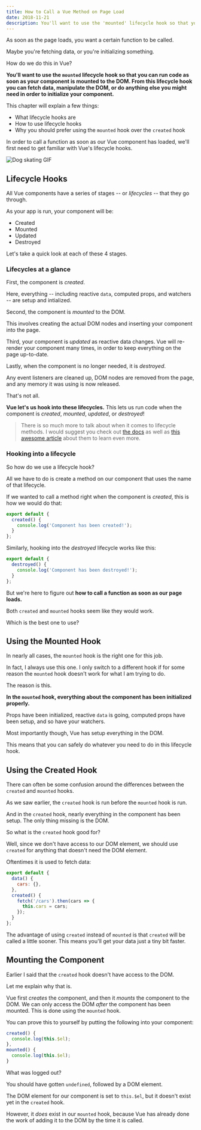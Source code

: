 ```yaml
---
title: How to Call a Vue Method on Page Load
date: 2018-11-21
description: You'll want to use the 'mounted' lifecycle hook so that you can run code as soon as your component is mounted to the DOM. From this lifecycle hook you can fetch data, manipulate the DOM, or do anything else you might need in order to initialize your component.
---
```


As soon as the page loads, you want a certain function to be called.

Maybe you're fetching data, or you're initializing something.

How do we do this in Vue?

**You'll want to use the `mounted` lifecycle hook so that you can run code as soon as your component is mounted to the DOM. From this lifecycle hook you can fetch data, manipulate the DOM, or do anything else you might need in order to initialize your component.**

This chapter will explain a few things:
- What lifecycle hooks are
- How to use lifecycle hooks
- Why you should prefer using the `mounted` hook over the `created` hook

In order to call a function as soon as our Vue component has loaded, we'll first need to get familiar with Vue's lifecycle hooks.

![Dog skating GIF](https://media.giphy.com/media/eeUJaTwsHh3tswkaYm/giphy.gif)

<h2 class="new-page">Lifecycle Hooks</h2>

All Vue components have a series of stages -- or _lifecycles_ -- that they go through.

As your app is run, your component will be:
- Created
- Mounted
- Updated
- Destroyed

Let's take a quick look at each of these 4 stages.

### Lifecycles at a glance
First, the component is _created_.

Here, everything -- including reactive `data`, computed props, and watchers -- are setup and intialized.

Second, the component is _mounted_ to the DOM.

This involves creating the actual DOM nodes and inserting your component into the page.

Third, your component is _updated_ as reactive data changes. Vue will re-render your component many times, in order to keep everything on the page up-to-date.

Lastly, when the component is no longer needed, it is _destroyed_.

Any event listeners are cleaned up, DOM nodes are removed from the page, and any memory it was using is now released.

That's not all.

**Vue let's us hook into these lifecycles.** This lets us run code when the component is _created_, _mounted_, _updated_, or _destroyed_!

> There is so much more to talk about when it comes to lifecycle methods. I would suggest you check out [the docs](https://vuejs.org/v2/guide/instance.html#Instance-Lifecycle-Hooks) as well as [this awesome article](https://alligator.io/vuejs/component-lifecycle/) about them to learn even more.

### Hooking into a lifecycle
So how do we use a lifecycle hook?

All we have to do is create a method on our component that uses the name of that lifecycle.

If we wanted to call a method right when the component is _created_, this is how we would do that:
```js
export default {
  created() {
    console.log('Component has been created!');
  }
};
```

Similarly, hooking into the _destroyed_ lifecycle works like this:
```js
export default {
  destroyed() {
    console.log('Component has been destroyed!');
  }
};
```

But we're here to figure out **how to call a function as soon as our page loads.**

Both `created` and `mounted` hooks seem like they would work.

Which is the best one to use?

## Using the Mounted Hook
In nearly all cases, the `mounted` hook is the right one for this job.

In fact, I always use this one. I only switch to a different hook if for some reason the `mounted` hook doesn't work for what I am trying to do.

The reason is this.

**In the `mounted` hook, everything about the component has been initialized properly.**

Props have been initialized, reactive `data` is going, computed props have been setup, and so have your watchers.

Most importantly though, Vue has setup everything in the DOM.

This means that you can safely do whatever you need to do in this lifecycle hook.

## Using the Created Hook
There can often be some confusion around the differences between the `created` and `mounted` hooks.

As we saw earlier, the `created` hook is run before the `mounted` hook is run.

And in the `created` hook, nearly everything in the component has been setup. The only thing missing is the DOM.

So what is the `created` hook good for?

Well, since we don't have access to our DOM element, we should use `created` for anything that doesn't need the DOM element.

Oftentimes it is used to fetch data:
```js
export default {
  data() {
    cars: {},
  },
  created() {
    fetch('/cars').then(cars => {
      this.cars = cars;
    });
  }
};
```

The advantage of using `created` instead of `mounted` is that `created` will be called a little sooner. This means you'll get your data just a tiny bit faster.

<h2 class="new-page">Mounting the Component</h2>

Earlier I said that the `created` hook doesn't have access to the DOM.

Let me explain why that is.

Vue first _creates_ the component, and then it _mounts_ the component to the DOM. We can only access the DOM _after_ the component has been mounted. This is done using the `mounted` hook.

You can prove this to yourself by putting the following into your component:
```js
created() {
  console.log(this.$el);
},
mounted() {
  console.log(this.$el);
}
```

What was logged out?

You should have gotten `undefined`, followed by a DOM element.

The DOM element for our component is set to `this.$el`, but it doesn't exist yet in the `created` hook.

However, it _does_ exist in our `mounted` hook, because Vue has already done the work of adding it to the DOM by the time it is called.
